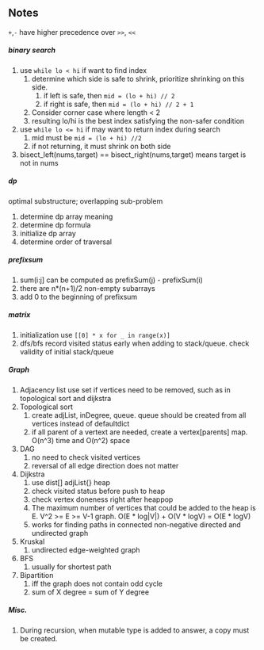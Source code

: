 ## Notes
`+`,`-` have higher precedence over `>>`, `<<`


##### binary search
1. use `while lo < hi` if want to find index
    1. determine which side is safe to shrink, prioritize shrinking on this side.
        1. if left is safe, then `mid = (lo + hi) // 2`
        2. if right is safe, then `mid = (lo + hi) // 2 + 1`
    2. Consider corner case where length < 2
    3. resulting lo/hi is the best index satisfying the non-safer condition
2. use `while lo <= hi` if may want to return index during search
    1. mid must be `mid = (lo + hi) //2`
    2. if not returning, it must shrink on both side
3. bisect_left(nums,target) == bisect_right(nums,target) means target is not in nums


##### dp
optimal substructure; overlapping sub-problem
1. determine dp array meaning
2. determine dp formula
3. initialize dp array
4. determine order of traversal

##### prefixsum
1. sum(i:j] can be computed  as prefixSum(j) - prefixSum(i)
2. there are n*(n+1)/2 non-empty subarrays
3. add 0 to the beginning of prefixsum


##### matrix
1. initialization use `[[0] * x for _ in range(x)]`
2. dfs/bfs record visited status early when adding to stack/queue. check validity of initial stack/queue

##### Graph
1. Adjacency list use set if vertices need to be removed, such as in topological sort and dijkstra
2. Topological sort
    1. create adjList, inDegree, queue. queue should be created from all vertices instead of defaultdict
    2. if all parent of a vertext are needed, create a vertex[parents] map.  O(n^3) time and O(n^2) space
3. DAG
    1. no need to check visited vertices
    2. reversal of all edge direction does not matter
4. Dijkstra
    1. use dist[] adjList{} heap
    2. check visited status before push to heap
    3. check vertex doneness right after heappop
    4. The maximum number of vertices that could be added to the heap is E. V^2 >= E >= V-1 graph. O(E * log|V|) + O(V * logV) = O(E * logV)
    5. works for finding paths in connected non-negative directed and undirected graph
5. Kruskal
    1. undirected edge-weighted graph
6. BFS
    1. usually for shortest path
7. Bipartition
    1. iff the graph does not contain odd cycle
    2. sum of X degree = sum of Y degree

##### Misc.
1. During recursion, when mutable type is added to answer, a copy must be created.